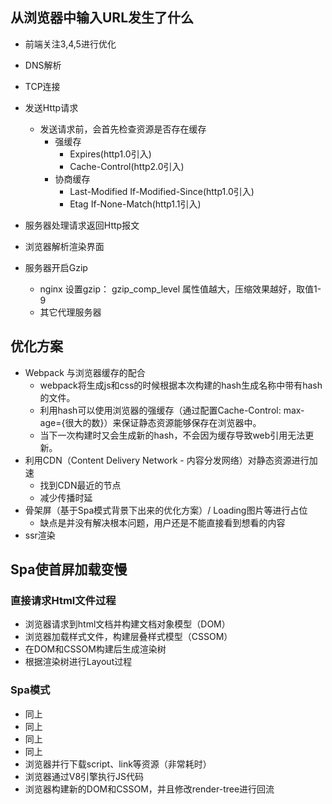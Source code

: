 ## 从浏览器中输入URL发生了什么

+ 前端关注3,4,5进行优化

+ DNS解析
+ TCP连接
+ 发送Http请求
   + 发送请求前，会首先检查资源是否存在缓存
     - 强缓存
       + Expires(http1.0引入)
       + Cache-Control(http2.0引入)
     - 协商缓存
       - Last-Modified If-Modified-Since(http1.0引入)
       - Etag If-None-Match(http1.1引入)
+ 服务器处理请求返回Http报文
+ 浏览器解析渲染界面
+ 服务器开启Gzip
   + nginx 设置gzip： gzip_comp_level 属性值越大，压缩效果越好，取值1-9
   + 其它代理服务器

## 优化方案

+ Webpack 与浏览器缓存的配合
   + webpack将生成js和css的时候根据本次构建的hash生成名称中带有hash的文件。
   + 利用hash可以使用浏览器的强缓存（通过配置Cache-Control: max-age={很大的数}）来保证静态资源能够保存在浏览器中。
   + 当下一次构建时又会生成新的hash，不会因为缓存导致web引用无法更新。
+ 利用CDN（Content Delivery Network - 内容分发网络）对静态资源进行加速
   + 找到CDN最近的节点
   + 减少传播时延
+ 骨架屏（基于Spa模式背景下出来的优化方案）/ Loading图片等进行占位
   + 缺点是并没有解决根本问题，用户还是不能直接看到想看的内容
+ ssr渲染

## Spa使首屏加载变慢

### 直接请求Html文件过程

+ 浏览器请求到html文档并构建文档对象模型（DOM）
+ 浏览器加载样式文件，构建层叠样式模型（CSSOM）
+ 在DOM和CSSOM构建后生成渲染树
+ 根据渲染树进行Layout过程

### Spa模式

+ 同上
+ 同上
+ 同上
+ 同上
+ 浏览器并行下载script、link等资源（非常耗时）
+ 浏览器通过V8引擎执行JS代码
+ 浏览器构建新的DOM和CSSOM，并且修改render-tree进行回流